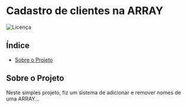 # Cadastro de clientes na ARRAY

![Licença](https://img.shields.io/badge/licença-MIT-blue.svg)

## Índice

- [Sobre o Projeto](#sobre-o-projeto)

## Sobre o Projeto

Neste simples projeto, fiz um sistema de adicionar e remover nomes de uma ARRAY...


